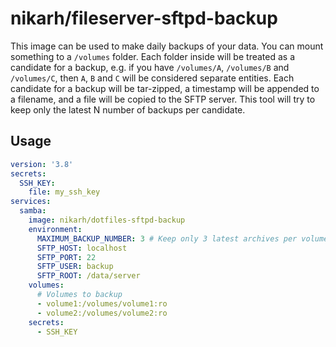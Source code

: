 # nikarh/fileserver-sftpd-backup

This image can be used to make daily backups of your data.
You can mount something to a `/volumes` folder. Each folder inside will be treated as a candidate for a backup, e.g. if you have `/volumes/A`, `/volumes/B` and `/volumes/C`, then `A`, `B` and `C` will be considered separate entities.
Each candidate for a backup will be tar-zipped, a timestamp will be appended to a filename, and a file will be copied to the SFTP server. This tool will try to keep only the latest N number of backups per candidate.

## Usage

```yaml
version: '3.8'
secrets:
  SSH_KEY:
    file: my_ssh_key
services:
  samba:
    image: nikarh/dotfiles-sftpd-backup
    environment:
      MAXIMUM_BACKUP_NUMBER: 3 # Keep only 3 latest archives per volume
      SFTP_HOST: localhost
      SFTP_PORT: 22
      SFTP_USER: backup
      SFTP_ROOT: /data/server
    volumes:
      # Volumes to backup
      - volume1:/volumes/volume1:ro
      - volume2:/volumes/volume2:ro
    secrets:
      - SSH_KEY
```
